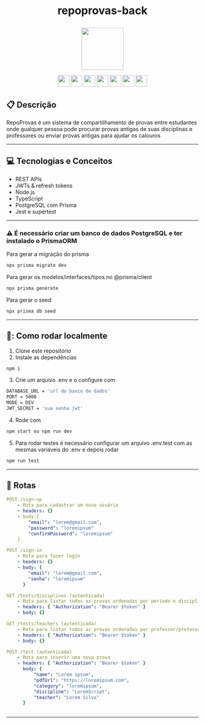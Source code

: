 # <p align = "center"> repoprovas-back </p>

<p align="center">
   <img src="https://notion-emojis.s3-us-west-2.amazonaws.com/prod/svg-twitter/1f5c3-fe0f.svg" width="110"/>
</p>

<div align="center">
  <img src="https://img.shields.io/badge/PostgreSQL-316192?style=for-the-badge&logo=postgresql&logoColor=white" height="30px"/>
  <img src="https://img.shields.io/badge/TypeScript-007ACC?style=for-the-badge&logo=typescript&logoColor=white" height="30px"/>
  <img src="https://img.shields.io/badge/Prisma-3982CE?style=for-the-badge&logo=Prisma&logoColor=white" height="30px"/>
  <img src="https://img.shields.io/badge/Node.js-43853D?style=for-the-badge&logo=node.js&logoColor=white" height="30px"/>  
  <img src="https://img.shields.io/badge/Express.js-404D59?style=for-the-badge&logo=express.js&logoColor=white" height="30px"/>
  <img src="https://img.shields.io/badge/JWT-323330?style=for-the-badge&logo=json-web-tokens&logoColor=pink" height="30px"/>
   <img src="https://img.shields.io/badge/Jest-323330?style=for-the-badge&logo=Jest&logoColor=white" height="30px"/>
</div>


##  :clipboard: Descrição

RepoProvas é um sistema de compartilhamento de provas entre estudantes onde qualquer pessoa pode procurar provas antigas de suas disciplinas e professores ou enviar provas antigas para ajudar os calouros

***

## :computer: Tecnologias e Conceitos

- REST APIs
- JWTs & refresh tokens
- Node.js
- TypeScript
- PostgreSQL com Prisma
- Jest e supertest

***

### :warning: É necessário criar um banco de dados PostgreSQL e ter instalado o PrismaORM

Para gerar a migração do prisma
```bash
npx prisma migrate dev
```
Para gerar os modelos/interfaces/tipos no @prisma/client
```bash
npx prisma generate
```
Para gerar o seed
```bash
npx prisma db seed
```

***

## 🚧: Como rodar localmente

1. Clone este repositório
2. Instale as dependências
```bash
npm i
```
3. Crie um arquivo .env e o configure com
```bash
DATABASE_URL = 'url do banco de dados'
PORT = 5000
MODE = DEV
JWT_SECRET = 'sua senha jwt'
```
4. Rode com
```bash
npm start ou npm run dev 
```
5. Para rodar testes é necessário configurar um arquivo .env.test com as mesmas variáveis do .env e depois rodar
```bash
npm run test 
```
***

## :rocket: Rotas

```yml
POST /sign-up
    - Rota para cadastrar um novo usuário
    - headers: {}
    - body:{        
        "email": "lorem@gmail.com",
        "password": "loremipsum"
        "confirmPassword": "loremipsum"
    }
```
    
```yml 
POST /sign-in
    - Rota para fazer login
    - headers: {}
    - body: {
        "email": "lorem@gmail.com",
        "senha": "loremipsum"
      }
```
    
```yml 
GET /tests/disciplines (autenticada)
    - Rota para listar todos as provas ordenadas por período e disciplina
    - headers: { "Authorization": "Bearer $token" }
    - body: {}
```

```yml
GET /tests/teachers (autenticada)
    - Rota para listar todos as provas ordenadas por professor/professora
    - headers: { "Authorization": "Bearer $token" }
    - body: {}
``` 

```yml
POST /test (autenticada)
    - Rota para inserir uma nova prova
    - headers: { "Authorization": "Bearer $token" }
      body: {
          "name": "Lorem ipsum",
          "pdfUrl": "https://loremipsum.com",
          "category": "loremipsum",
          "discipline": "LoremScript",
          "teacher": "Lorem Silva"
      }    
     
```

***
